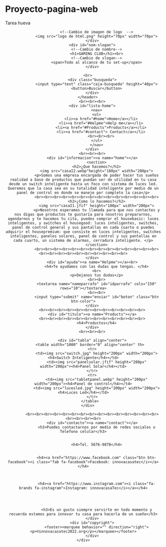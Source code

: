 # Proyecto-pagina-web
Tarea hueva 
<!DOCTYPE html>
<html lang="es">
<head>
    <meta charset="UTF-8">
    <meta http-equiv="X-UA-Compatible" content="IE=edge">
    <meta name="viewport" content="width=device-width, initial-scale=1.0">
    <title>Gaming Club Pro</title>
    <link rel="stylesheet" href="style.css">
    <script src="https://kit.fontawesome.com/e840a652c3.js" crossorigin="anonymous"></script>
</head>
<body>
    <div id="contenedor">
        <header>
            <div id="logo">
                
                <!--Cambio de imagen de logo  -->
                <img src="logo de html.png" height="70px" width="70px">
            </div>
            <div id="nom-slogan">
                <!--Cambio de nombre-->
                <h1>GAMING CLUB</h1><br>
                <!--Cambio de slogan-->
                <span>Todo al alcance de tu set-up</span>
            </div>
        
        <br>
            <div class="busqueda">
                <input type="text" class="caja-busqueda" height="40px">
                <button>Buscar</button>
            </div>
        </header>
            <br><br><br>
            <div id="lista-home">
                <nav>
                <ul>
                    <li><a href="#home">Home</a></li>
                    <li><a href="#Helpme">Help me</a></li>
                    <li><a href="#Products">Products</a></li>
                    <li><a href="#contact"> Contact</a></li>
                    <br><br><br>
                </ul>
                </nav>
            </div>
            <br><br><br>
            <div id="informacion"><a name="home"></a>
                <section>
                <h2>¿Que hacemos?</h2>
                <img src="casaI2.webp"height="180px" width="200px">
                <p>Somos una empresa encargada de poder hacer tus sueños realidad a base de productos que puedan ser de utilidad en tu casa desde un switch inteligente hasta un foco con sistema de luces led. Queremos que la casa sea en su totalidad inteligente por medio de un panel de control en donde se maneje por completo la casa</p>
                <br><br><br><br><br><br><br><br><br><br><br><br><br><br>
                <h2>¿Como lo hacemos?</h2>
                <img src="casaI1.jfif" height="180px" width="200px">
                <p>Nosotros esperamos tu llamada para que nos contactes y nos digas que productos te gustaría para nosotros prepararnos, agendarnos y te hacemos tu cita, puedes comprar el housebasic: luces inteligentes, y switches el housegood: luces inteligentes, switches, panel de control general y sus pantallas en cada cuarto o puedes adquirir el housepremium: que consiste en luces inteligentes, switches inteligentes, paneles solares, panel de control y sus pantallas en cada cuarto, un sistema de alarmas, cerradura inteligente. </p>
                </section>
                <br><br><br><br><br><br><br><br><br><br><br><br><br><br><br><br><br><br><br><br><br><br><br><br>
            </div>
            <div id="ayuda"><a name="Helpme"></a><br>
                <h4>Te ayudamos con las dudas que tengas. </h4>
                <br>
                <p>Dejanos tus dudas</p>
                <br><br>
                <textarea name="nameparrafo" id="idparrafo" cols="150" rows="10"></textarea>
                <br><br>
                <input type="submit" name="enviar" id="boton" class="btn btn-color">
            </div>
            <br><br><br><br><br><br><br><br><br><br><br><br>
            <div id="titulo"><a name="Products"></a>
            <br><br><br><br><br><br><br><br><br><br><br><br>
                <h4>Productos</h4>
            </div>
            <br><br><br>

            <div id="tabla" align="center">
          <table width="1000" border="0" align="center" th>
            <tr>
                <td><img src="switch.jpg" height="200px" width="200px"><h4>Switch Inteligente</h4></td>
                <td><img src="panelsolar.jfif" height="200px" width="200px"><h4>Panel Solar</h4></td>
            </tr>
            <tr>
                <td><img src="tabletpanel.webp" height="200px" width="200px"><h4>Panel de control</h4></td>
                <td><img src="lucesled.jpg" height="200px" width="200px"><h4>Luces Led</h4></td>
            </tr>
          </table>
        </div>

            <br><br><br><br><br><br><br><br><br><br><br><br><br><br><br><br><br><br><br>
            <div id="contacto"><a name="contact"></a>
                <h3>Puedes contactarnos por medio de redes sociales o Telefono celular</h3>
                

                <h4>Tel. 5676-9878</h4>
                
                
                <h4><a href="https://www.facebook.com" class="btn btn-facebook"><i class="fab fa-facebook">Facebook: innovacasatec</i></a></h4>
                
                
                
                <h4><a href="https://www.instagram.com"><i class="fa-brands fa-instagram">Instagram: innovacasaTec</i></a></h4>
                
                
                

                <h3>Es un gusto siempre servirte en todo momento y recuerda estamos para innovar tu casa para hacerla de un sueño</h3>
            </div>
            <div id="copyright">
                <footer><marquee behavior="" direction="right"><p>©innovacasatec2022.org</p></marquee></footer>
            </div>
    </div>
</body>
</html>
